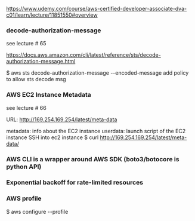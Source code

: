 https://www.udemy.com/course/aws-certified-developer-associate-dva-c01/learn/lecture/11851550#overview


### decode-authorization-message
see lecture # 65

https://docs.aws.amazon.com/cli/latest/reference/sts/decode-authorization-message.html

$ aws sts decode-authorization-message --encoded-message <msg>
add policy to allow sts decode msg

### AWS EC2 Instance Metadata
see lecture # 66

URL: http://169.254.169.254/latest/meta-data

metadata: info about the EC2 instance
userdata: launch script of the EC2 instance
SSH into ec2 instance
$ curl http://169.254.169.254/latest/meta-data/

### AWS CLI is a wrapper around AWS SDK (boto3/botocore is python API)


### Exponential backoff for rate-limited resources

### AWS profile
$ aws configure --profile <another-aws-account>
